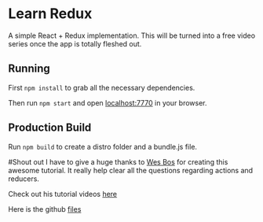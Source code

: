 # Learn Redux

A simple React + Redux implementation. This will be turned into a free video series once the app is totally fleshed out.

## Running

First `npm install` to grab all the necessary dependencies. 

Then run `npm start` and open <localhost:7770> in your browser.

## Production Build

Run `npm build` to create a distro folder and a bundle.js file.


#Shout out
I have to give a huge thanks to [Wes Bos](http://wesbos.com/) for creating this awesome tutorial. It really help clear all the questions regarding actions and reducers.

Check out his tutorial videos [here](https://learnredux.com/)

Here is the github [files](https://github.com/wesbos/Learn-Redux-Starter-Files)
